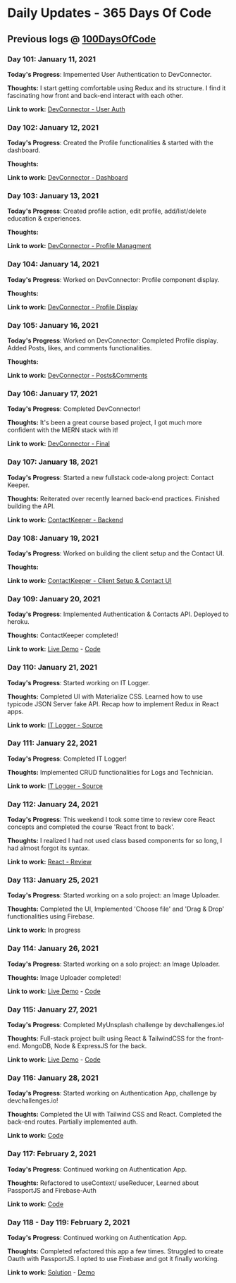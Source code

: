 # Daily Updates - 365 Days Of Code

## Previous logs @ [100DaysOfCode](https://github.com/guarmo/100-days-of-code)

### Day 101: January 11, 2021

**Today's Progress**: Impemented User Authentication to DevConnector. 

**Thoughts:** I start getting comfortable using Redux and its structure. I find it fascinating how front and back-end interact with each other.

**Link to work:** [DevConnector - User Auth](https://bit.ly/3i5Ra1y)

### Day 102: January 12, 2021

**Today's Progress**: Created the Profile functionalities & started with the dashboard. 

**Thoughts:** 

**Link to work:** [DevConnector - Dashboard](https://bit.ly/2K6Y1ej)

### Day 103: January 13, 2021

**Today's Progress**: Created profile action, edit profile, add/list/delete education & experiences. 

**Thoughts:** 

**Link to work:** [DevConnector - Profile Managment](https://bit.ly/2MRRnJU)

### Day 104: January 14, 2021

**Today's Progress**: Worked on DevConnector: Profile component display.

**Thoughts:** 

**Link to work:** [DevConnector - Profile Display](https://bit.ly/3ieRNpf)

### Day 105: January 16, 2021

**Today's Progress**: Worked on DevConnector: Completed Profile display. Added Posts, likes, and comments functionalities.

**Thoughts:** 

**Link to work:** [DevConnector - Posts&Comments](https://bit.ly/3oR6r8F)

### Day 106: January 17, 2021

**Today's Progress**: Completed DevConnector! 

**Thoughts:** It's been a great course based project, I got much more confident with the MERN stack with it!

**Link to work:** [DevConnector - Final](https://bit.ly/3sBwmDF)

### Day 107: January 18, 2021

**Today's Progress**: Started a new fullstack code-along project: Contact Keeper.

**Thoughts:** Reiterated over recently learned back-end practices. Finished building the API.

**Link to work:** [ContactKeeper - Backend](https://bit.ly/3nTaUqo)

### Day 108: January 19, 2021

**Today's Progress**: Worked on building the client setup and the Contact UI.

**Thoughts:** 

**Link to work:** [ContactKeeper - Client Setup & Contact UI](https://bit.ly/3izLMUA)

### Day 109: January 20, 2021

**Today's Progress**: Implemented Authentication & Contacts API. Deployed to heroku. 

**Thoughts:** ContactKeeper completed! 

**Link to work:** [Live Demo](https://bit.ly/360cX5J) - [Code](https://bit.ly/3sEtmXg)

### Day 110: January 21, 2021

**Today's Progress**: Started working on IT Logger. 

**Thoughts:** Completed UI with Materialize CSS. Learned how to use typicode JSON Server fake API. Recap how to implement Redux in React apps.

**Link to work:** [IT Logger - Source](https://bit.ly/392JWbu)

### Day 111: January 22, 2021

**Today's Progress**: Completed IT Logger! 

**Thoughts:** Implemented CRUD functionalities for Logs and Technician.

**Link to work:** [IT Logger - Source](https://bit.ly/39QKvV4)

### Day 112: January 24, 2021

**Today's Progress**: This weekend I took some time to review core React concepts and completed the course 'React front to back'.

**Thoughts:** I realized I had not used class based components for so long, I had almost forgot its syntax. 

**Link to work:** [React - Review](https://bit.ly/36az7lT)

### Day 113: January 25, 2021

**Today's Progress**: Started working on a solo project: an Image Uploader.

**Thoughts:** Completed the UI, Implemented 'Choose file' and 'Drag & Drop' functionalities using Firebase.
 
**Link to work:** In progress

### Day 114: January 26, 2021

**Today's Progress**: Started working on a solo project: an Image Uploader.

**Thoughts:** Image Uploader completed!
 
**Link to work:** [Live Demo](https://bit.ly/2MqKvmC) - [Code](https://bit.ly/36e1Ia1)

### Day 115: January 27, 2021

**Today's Progress**: Completed MyUnsplash challenge by devchallenges.io!

**Thoughts:** Full-stack project built using React & TailwindCSS for the front-end. MongoDB, Node & ExpressJS for the back.
 
**Link to work:** [Live Demo](https://bit.ly/3t4xFLB) - [Code](https://bit.ly/3t1zIQI)

### Day 116: January 28, 2021

**Today's Progress**: Started working on Authentication App, challenge by devchallenges.io!

**Thoughts:** Completed the UI with Tailwind CSS and React. Completed the back-end routes. Partially implemented auth.
 
**Link to work:** [Code](https://bit.ly/3cjgEr3)

### Day 117: February 2, 2021

**Today's Progress**: Continued working on Authentication App.

**Thoughts:** Refactored to useContext/ useReducer, Learned about PassportJS and Firebase-Auth
 
**Link to work:** [Code](https://bit.ly/2MLtljN)

### Day 118 - Day 119: February 2, 2021

**Today's Progress**: Continued working on Authentication App.

**Thoughts:** Completed refactored this app a few times. Struggled to create Oauth with PassportJS. I opted to use Firebase and got it finally working. 
 
**Link to work:** [Solution](https://devchallenges.io/solutions/J5GPCq2dpj0BLmivlNIT) - [Demo](https://auth-app-ddcb3.firebaseapp.com/)
